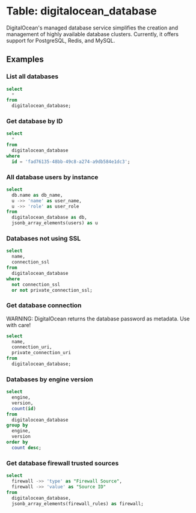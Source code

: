 # Table: digitalocean_database

DigitalOcean's managed database service simplifies the creation and management
of highly available database clusters. Currently, it offers support for
PostgreSQL, Redis, and MySQL.

## Examples

### List all databases

```sql
select
  *
from
  digitalocean_database;
```

### Get database by ID

```sql
select
  *
from
  digitalocean_database
where
  id = 'fad76135-48bb-49c8-a274-a9db584e1dc3';
```

### All database users by instance

```sql
select
  db.name as db_name,
  u ->> 'name' as user_name,
  u ->> 'role' as user_role
from
  digitalocean_database as db,
  jsonb_array_elements(users) as u
```

### Databases not using SSL

```sql
select
  name,
  connection_ssl
from
  digitalocean_database
where
  not connection_ssl
  or not private_connection_ssl;
```

### Get database connection

WARNING: DigitalOcean returns the database password as metadata. Use with care!

```sql
select
  name,
  connection_uri,
  private_connection_uri
from
  digitalocean_database;
```

### Databases by engine version

```sql
select
  engine,
  version,
  count(id)
from
  digitalocean_database
group by
  engine,
  version
order by
  count desc;
```
### Get database firewall trusted sources

```sql
select 
  firewall ->> 'type' as "Firewall Source",
  firewall ->> 'value' as "Source ID" 
from 
  digitalocean_database, 
  jsonb_array_elements(firewall_rules) as firewall;
```